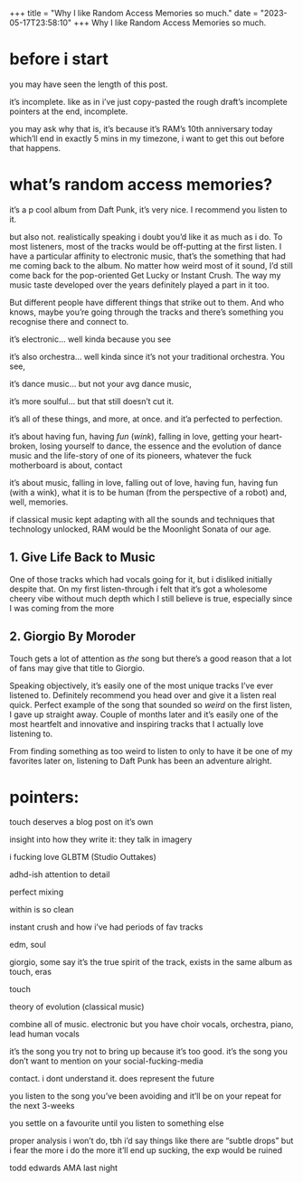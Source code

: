 +++
title = "Why I like Random Access Memories so much."
date = "2023-05-17T23:58:10"
+++
Why I like Random Access Memories so much.

## 

# before i start

you may have seen the length of this post.

it’s incomplete. like as in i’ve just copy-pasted the rough draft’s incomplete pointers at the end, incomplete.

you may ask why that is, it’s because it’s RAM’s 10th anniversary today which’ll end in exactly 5 mins in my timezone, i want to get this out before that happens.

# what’s random access memories?

it’s a p cool album from Daft Punk, it’s very nice. I recommend you listen to it.

but also not. realistically speaking i doubt you’d like it as much as i do. To most listeners, most of the tracks would be off-putting at the first listen. I have a particular affinity to electronic music, that’s the something that had me coming back to the album. No matter how weird most of it sound, I’d still come back for the pop-oriented Get Lucky or Instant Crush. The way my music taste developed over the years definitely played a part in it too. 

But different people have different things that strike out to them. And who knows, maybe you’re going through the tracks and there’s something you recognise there and connect to.

it’s electronic… well kinda because you see

it’s also orchestra… well kinda since it’s not your traditional orchestra. You see,

it’s dance music… but not your avg dance music,

it’s more soulful… but that still doesn’t cut it.

it’s all of these things, and more, at once. and it’a perfected to perfection.

it’s about having fun, having *fun* (*wink*), falling in love, getting your heart-broken, losing yourself to dance, the essence and the evolution of dance music and the life-story of one of its pioneers, whatever the fuck motherboard is about, contact

it’s about music, falling in love, falling out of love, having fun, having fun (with a wink), what it is to be human (from the perspective of a robot) and, well, memories.

if classical music kept adapting with all the sounds and techniques that technology unlocked, RAM would be the Moonlight Sonata of our age.

## 1. Give Life Back to Music

One of those tracks which had vocals going for it, but i disliked initially despite that. On my first listen-through i felt that it’s got a wholesome cheery vibe without much depth which I still believe is true, especially since I was coming from the more 

## 2. Giorgio By Moroder

Touch gets a lot of attention as *the* song but there’s a good reason that a lot of fans may give that title to Giorgio.

Speaking objectively, it’s easily one of the most unique tracks I’ve ever listened to. Definitely recommend you head over and give it a listen real quick. Perfect example of the song that sounded so *weird* on the first listen, I gave up straight away. Couple of months later and it’s easily one of the most heartfelt and innovative and inspiring tracks that I actually love listening to.

From finding something as too weird to listen to only to have it be one of my favorites later on, listening to Daft Punk has been an adventure alright.

# pointers:

touch deserves a blog post on it’s own

insight into how they write it: they talk in imagery

i fucking love GLBTM (Studio Outtakes)

adhd-ish attention to detail

perfect mixing

within is so clean

instant crush and how i’ve had periods of fav tracks

edm, soul

giorgio, some say it’s the true spirit of the track, exists in the same album as touch, eras

touch

theory of evolution (classical music)

combine all of music. electronic but you have choir vocals, orchestra, piano, lead human vocals

it’s the song you try not to bring up because it’s too good. it’s the song you don’t want to mention on your social-fucking-media

contact. i dont understand it. does represent the future

you listen to the song you’ve been avoiding and it’ll be on your repeat for the next 3-weeks

you settle on a favourite until you listen to something else

proper analysis i won’t do, tbh i’d say things like there are “subtle drops” but i fear the more i do the more it’ll end up sucking, the exp would be ruined

todd edwards AMA last night
